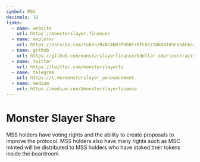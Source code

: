 ```yaml
---
symbol: MSS
decimals: 18
links:
  - name: website
    url: https://monsterslayer.finance/
  - name: explorer
    url: https://bscscan.com/token/0xAcABD3f9b8F76fFd2724604185Fa5AFA5dF25aC6
  - name: github
    url: https://github.com/monsterslayerfinance/bdollar-smartcontracts
  - name: twitter
    url: https://twitter.com/monsterslayerfi
  - name: telegram
    url: https://t.me/monsterslayer_announcement
  - name: medium
    url: https://medium.com/@monsterslayerfinance
---
```


# Monster Slayer Share

MSS holders have voting rights and the ability to create proposals to improve the protocol. MSS holders also have many rights such as MSC minted will be distributed to MSS holders who have staked their tokens inside the boardroom.
